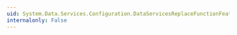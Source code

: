 ```yaml
---
uid: System.Data.Services.Configuration.DataServicesReplaceFunctionFeature.Enable
internalonly: False
---
```

